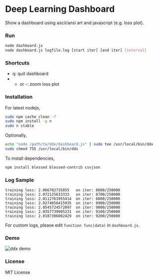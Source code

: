 # Deep Learning Dashboard

Show a dashboard using ascii/ansi art and javascript (e.g. loss plot).

### Run

```bash
node dashboard.js
node dashboard.js logfile.log [start iter] [end iter] [interval]
```

### Shortcuts

* q: quit dashboard
* + or -: zoom loss plot

### Installation

For latest nodejs,

```bash
sudo npm cache clean -f
sudo npm install -g n
sudo n stable
```

Optionally,

```bash
echo "node /path/to/ddx/dashboard.js" | sudo tee /usr/local/bin/ddx
sudo chmod 755 /usr/local/bin/ddx
```

To install dependencies,

```bash
npm install blessed blessed-contrib csvjson
```

### Log Sample

```
training loss: 2.066702735855	on iter: 8600/250000	
training loss: 2.072125633333	on iter: 8700/250000	
training loss: 2.0112761955414	on iter: 8800/250000	
training loss: 2.0274056415935	on iter: 8900/250000	
training loss: 2.0545724572097	on iter: 9000/250000	
training loss: 2.0357739905231	on iter: 9100/250000	
training loss: 2.0187306002429	on iter: 9200/250000
```

For custom logs, please edit `function func(data)` in `dashboard.js`.

### Demo

![ddx demo](https://raw.githubusercontent.com/jnhwkim/ddx/master/demo.gif)


### License

MIT License
